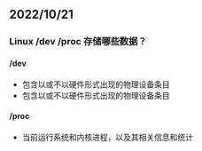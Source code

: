 ## 2022/10/21

### Linux /dev /proc 存储哪些数据？

#### /dev

- 包含以或不以硬件形式出现的物理设备条目
- 包含以或不以硬件形式出现的物理设备条目



#### /proc

- 当前运行系统和内核进程，以及其相关信息和统计


